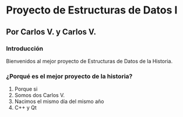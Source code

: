 # Proyecto de Estructuras de Datos I
## Por Carlos V. y Carlos V.

### Introducción
Bienvenidos al mejor proyecto de Estructuras de Datos de la Historia.

### ¿Porqué es el mejor proyecto de la historia?
1. Porque si
2. Somos dos Carlos V.
3. Nacimos el mismo día del mismo año
4. C++ y Qt
